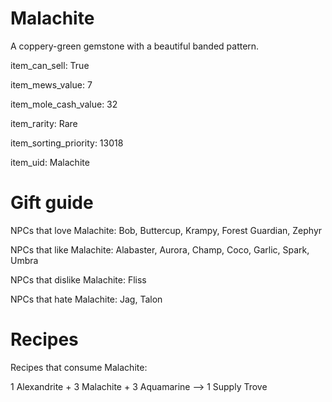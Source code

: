 # Malachite

A coppery-green gemstone with a beautiful banded pattern.

item_can_sell: True

item_mews_value: 7

item_mole_cash_value: 32

item_rarity: Rare

item_sorting_priority: 13018

item_uid: Malachite

# Gift guide

NPCs that love Malachite: Bob, Buttercup, Krampy, Forest Guardian, Zephyr

NPCs that like Malachite: Alabaster, Aurora, Champ, Coco, Garlic, Spark, Umbra

NPCs that dislike Malachite: Fliss

NPCs that hate Malachite: Jag, Talon

# Recipes

Recipes that consume Malachite:

1 Alexandrite + 3 Malachite + 3 Aquamarine --> 1 Supply Trove